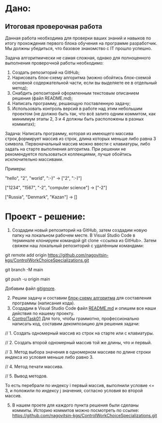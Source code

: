 # Дано:
## Итоговая проверочная работа
Данная работа необходима для проверки ваших знаний и навыков по итогу прохождения первого блока обучения на программе разработчик. Мы должны убедиться, что базовое знакомство с IT прошло успешно.

Задача алгоритмически не самая сложная, однако для полноценного выполнения проверочной работы необходимо:

1. Создать репозиторий на GitHub;
2. Нарисовать блок-схему алгоритма (можно обойтись блок-схемой основной содержательной части, если вы выделяете ее в отдельный метод);
3. Снабдить репозиторий оформленным текстовым описанием решения (файл README.md);
4. Написать программу, решающую поставленную задачу;
5. Использовать контроль версий в работе над этим небольшим проектом (не должно быть так, что всё залито одним коммитом, как миниммум этапы 2, 3 и 4 должны быть расположены в разных коммитах);

Задача: Написать программу, которая из имеющего массива строк,формирует массив из строк, длина которых меньше либо равна 3 символа. Первоначальный массив можно ввести с клавиатуры, либо задать на старте выполнения алгоритма. При решении не рекомендуется пользоваться коллекциями, лучше обойтись исключительно массивами.

Примеры:

"hello", "2", "world", ":-)" -> ["2", ":-)"]

["1234", "1567", "-2", "computer science"] -> ["-2"]

["Russia", "Denmark", "Kazan"] -> []

# Проект - решение:

1. Создадим новый репозиторий на GitHub, затем создадим новую папку на локальном рабочем месте. В Visual Studio Code в терминале клонируем командой git clone <ссылка из GitHub>. Затем свяжем наш локальный репозиторий с удалённым командами:

git remote add origin <https://github.com/nagovitsin-kgs/ControlWorkChoiceSpecializations.git>

git branch -M main

git push -u origin main

Добавим файл [gitignore](.gitignore).

2. Решим задачу и составим [блок-схему алгоритма](ControlTask01/01diagram.drawio.png) для составления программы (написания кода).
3. Создадим в Visual Studio Code файл [README.md](README.md) и опишем все наши действия по нашему проекту.
4. [ControlTask01](ControlTask01/Program.cs) Для того, чтобы граммотно, профессионально написать код, составим декомпозицию для решения задачи:

// 1. Создать одномерный массив из строк на старте или с клавиатуры.

// 2. Создать второй одномерный массив той же длины, что и первый.

// 3. Метод выбора значения в одномерном массиве по длине строки индекса из условия меньше либо равно 3.

// 4. Метод печати массива.

// 5. Вывод методов.

То есть перебрали по индексу i первый массив, выполнили условие <= 3, и положили по индексу j значения, согласно условия во второй массив.

5. В нашем проете для каждого пункта решения были сделаны коммиты. Историю коммитов можно посмотреть по ссылке: <https://github.com/nagovitsin-kgs/ControlWorkChoiceSpecializations.git>


